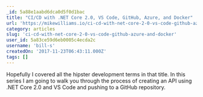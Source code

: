 ```yaml
---
_id: 5a88e1aabd6dca0d5f0d1bac
title: "CI/CD with .NET Core 2.0, VS Code, GitHub, Azure, and Docker"
url: 'https://mikewilliams.io/ci-cd-with-net-core-2-0-vs-code-github-azure-and-docker-891748641315'
category: articles
slug: 'ci-cd-with-net-core-2-0-vs-code-github-azure-and-docker'
user_id: 5a83ce59d6eb0005c4ecda2c
username: 'bill-s'
createdOn: '2017-11-23T06:43:11.000Z'
tags: []
---
```


Hopefully I covered all the hipster development terms in that title. In this series I am going to walk you through the process of creating an API using .NET Core 2.0 and VS Code and pushing to a GitHub repository.
